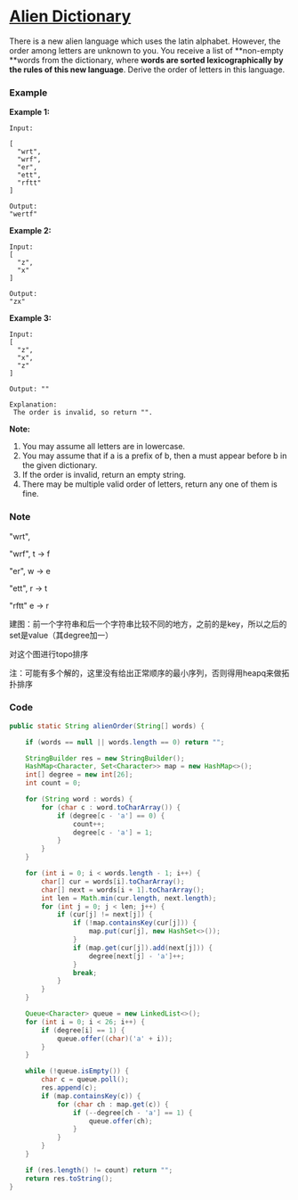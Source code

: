 # [Alien Dictionary](https://leetcode.com/problems/alien-dictionary/description/)

There is a new alien language which uses the latin alphabet. However, the order among letters are unknown to you. You receive a list of **non-empty **words from the dictionary, where **words are sorted lexicographically by the rules of this new language**. Derive the order of letters in this language.

### Example

**Example 1:**

```
Input:

[
  "wrt",
  "wrf",
  "er",
  "ett",
  "rftt"
]

Output: 
"wertf"
```

**Example 2:**

```
Input:
[
  "z",
  "x"
]

Output: 
"zx"
```

**Example 3:**

```
Input:
[
  "z",
  "x",
  "z"
] 

Output: ""

Explanation:
 The order is invalid, so return "".
```

**Note:**

1. You may assume all letters are in lowercase.
2. You may assume that if a is a prefix of b, then a must appear before b in the given dictionary.
3. If the order is invalid, return an empty string.
4. There may be multiple valid order of letters, return any one of them is fine.

### Note

"wrt",

"wrf", t -&gt; f

"er", w -&gt; e

"ett", r -&gt; t

"rftt" e -&gt; r

建图：前一个字符串和后一个字符串比较不同的地方，之前的是key，所以之后的set是value（其degree加一）

对这个图进行topo排序

注：可能有多个解的，这里没有给出正常顺序的最小序列，否则得用heapq来做拓扑排序

### Code

```java
public static String alienOrder(String[] words) {

    if (words == null || words.length == 0) return "";

    StringBuilder res = new StringBuilder();
    HashMap<Character, Set<Character>> map = new HashMap<>();
    int[] degree = new int[26];
    int count = 0;

    for (String word : words) {
        for (char c : word.toCharArray()) {
            if (degree[c - 'a'] == 0) {
                count++;
                degree[c - 'a'] = 1;
            }
        }
    }

    for (int i = 0; i < words.length - 1; i++) {
        char[] cur = words[i].toCharArray();
        char[] next = words[i + 1].toCharArray();
        int len = Math.min(cur.length, next.length);
        for (int j = 0; j < len; j++) {
            if (cur[j] != next[j]) {
                if (!map.containsKey(cur[j])) {
                    map.put(cur[j], new HashSet<>());
                }
                if (map.get(cur[j]).add(next[j])) {
                    degree[next[j] - 'a']++;
                }
                break;
            }
        }
    }

    Queue<Character> queue = new LinkedList<>();
    for (int i = 0; i < 26; i++) {
        if (degree[i] == 1) {
            queue.offer((char)('a' + i));
        }
    }

    while (!queue.isEmpty()) {
        char c = queue.poll();
        res.append(c);
        if (map.containsKey(c)) {
            for (char ch : map.get(c)) {
                if (--degree[ch - 'a'] == 1) {
                    queue.offer(ch);
                }
            }
        }
    }

    if (res.length() != count) return "";
    return res.toString();
}
```



